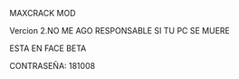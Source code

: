 
MAXCRACK MOD

Vercion 2.NO ME AGO RESPONSABLE SI TU PC SE MUERE

ESTA EN FACE BETA

CONTRASEÑA: 181008
